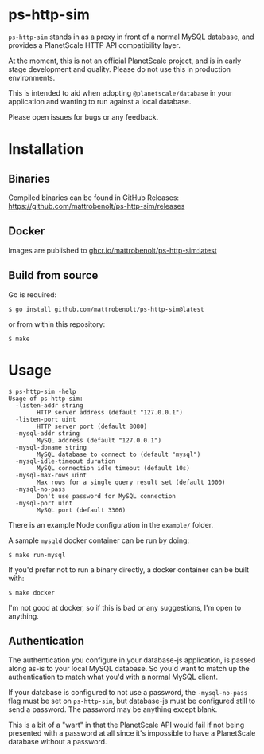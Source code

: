 # ps-http-sim

`ps-http-sim` stands in as a proxy in front of a normal MySQL database, and provides a PlanetScale HTTP API compatibility layer.

At the moment, this is not an official PlanetScale project, and is in early stage development and quality. Please do not use this in production environments.

This is intended to aid when adopting `@planetscale/database` in your application and wanting to run against a local database.

Please open issues for bugs or any feedback.

# Installation

## Binaries

Compiled binaries can be found in GitHub Releases: https://github.com/mattrobenolt/ps-http-sim/releases

## Docker

Images are published to [ghcr.io/mattrobenolt/ps-http-sim:latest](https://github.com/mattrobenolt/ps-http-sim/pkgs/container/ps-http-sim)

## Build from source

Go is required:

```
$ go install github.com/mattrobenolt/ps-http-sim@latest
```

or from within this repository:

```
$ make
```

# Usage

```
$ ps-http-sim -help
Usage of ps-http-sim:
  -listen-addr string
        HTTP server address (default "127.0.0.1")
  -listen-port uint
        HTTP server port (default 8080)
  -mysql-addr string
        MySQL address (default "127.0.0.1")
  -mysql-dbname string
        MySQL database to connect to (default "mysql")
  -mysql-idle-timeout duration
        MySQL connection idle timeout (default 10s)
  -mysql-max-rows uint
        Max rows for a single query result set (default 1000)
  -mysql-no-pass
        Don't use password for MySQL connection
  -mysql-port uint
        MySQL port (default 3306)
```

There is an example Node configuration in the `example/` folder.

A sample `mysqld` docker container can be run by doing:

```
$ make run-mysql
```

If you'd prefer not to run a binary directly, a docker container can be built with:

```
$ make docker
```

I'm not good at docker, so if this is bad or any suggestions, I'm open to anything.

## Authentication

The authentication you configure in your database-js application, is passed along as-is to your local MySQL database. So you'd want to match up the authentication to match what you'd with a normal MySQL client.

If your database is configured to not use a password, the `-mysql-no-pass` flag must be set on `ps-http-sim`, but database-js must be configured still to send a password. The password may be anything except blank.

This is a bit of a "wart" in that the PlanetScale API would fail if not being presented with a password at all since it's impossible to have a PlanetScale database without a password.
